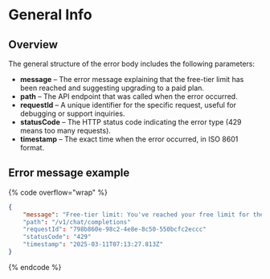 # General Info

## Overview

The general structure of the error body includes the following parameters:

* **message** – The error message explaining that the free-tier limit has been reached and suggesting upgrading to a paid plan.
* **path** – The API endpoint that was called when the error occurred.
* **requestId** – A unique identifier for the specific request, useful for debugging or support inquiries.
* **statusCode** – The HTTP status code indicating the error type (429 means too many requests).
* **timestamp** – The exact time when the error occurred, in ISO 8601 format.

## Error message example

{% code overflow="wrap" %}
```json
{
    "message": "Free-tier limit: You've reached your free limit for the hour. Get AI/ML Subscription to use API, visit https://aimlapi.com/app/billing/ !"
    "path": "/v1/chat/completions"
    "requestId": "798b860e-98c2-4e8e-8c50-550bcfc2eccc"
    "statusCode": "429"
    "timestamp": "2025-03-11T07:13:27.813Z"
}
```
{% endcode %}

